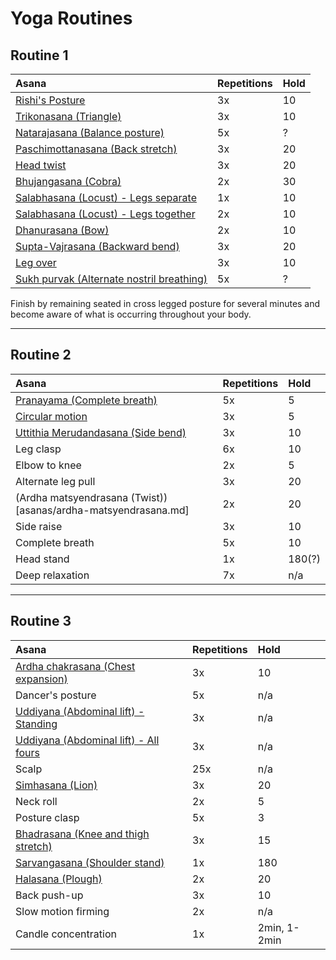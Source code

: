 # Yoga Routines

## Routine 1
| Asana | Repetitions | Hold |
| :--- | :--- | :--- |
| [Rishi's Posture](asanas/rishis-posture.md) | 3x | 10
| [Trikonasana (Triangle)](asanas/trikonasana.md) | 3x | 10
| [Natarajasana (Balance posture)](asanas/natarajasana.md) | 5x | ?
| [Paschimottanasana (Back stretch)](asanas/paschimottanasana.md) | 3x | 20
| [Head twist](asanas/head-twist.md) | 3x | 20
| [Bhujangasana (Cobra)](asanas/bhujangasana.md) | 2x | 30
| [Salabhasana (Locust) - Legs separate](asanas/salabhasana.md) | 1x | 10
| [Salabhasana (Locust) - Legs together](asanas/salabhasana.md) | 2x | 10
| [Dhanurasana (Bow)](asanas/dhanurasana.md) | 2x | 10
| [Supta-Vajrasana (Backward bend)](asanas/supta-vajrasana.md) | 3x | 20
| [Leg over](asanas/leg-over.md) | 3x | 10
| [Sukh purvak (Alternate nostril breathing)](asanas/sukh-purvak.md) | 5x | ?

Finish by remaining seated in cross legged posture for several minutes and become aware of what is occurring throughout your body.

---

## Routine 2
| Asana | Repetitions | Hold
| :--- | :--- | :--- |
| [Pranayama (Complete breath)](asanas/pranayama.md) | 5x | 5
| [Circular motion](asanas/circular-motion.md) | 3x | 5
| [Uttithia Merudandasana (Side bend)](uttithia-merudandasana.md) | 3x | 10
| Leg clasp | 6x | 10
| Elbow to knee | 2x | 5
| Alternate leg pull | 3x | 20
| (Ardha matsyendrasana (Twist))[asanas/ardha-matsyendrasana.md] | 2x | 20
| Side raise | 3x | 10
| Complete breath | 5x | 10
| Head stand | 1x | 180(?)
| Deep relaxation | 7x | n/a

---

## Routine 3

| Asana | Repetitions | Hold
| :--- | :--- | :--- |
| [Ardha chakrasana (Chest expansion)](ardha-chakrasana.md) | 3x | 10
| Dancer's posture | 5x | n/a
| [Uddiyana (Abdominal lift) - Standing](asanas/uddiyana.md) | 3x | n/a
| [Uddiyana (Abdominal lift) - All fours](asanas/uddiyana.md) | 3x | n/a
| Scalp | 25x | n/a
| [Simhasana (Lion)](asanas/simhasana.md) | 3x | 20
| Neck roll | 2x | 5
| Posture clasp | 5x | 3
| [Bhadrasana (Knee and thigh stretch)](asanas/bhadrasana.md) | 3x | 15
| [Sarvangasana (Shoulder stand)](sarvangasana.md) | 1x | 180
| [Halasana (Plough)](asanas/halasana.md) | 2x | 20
| Back push-up | 3x | 10
| Slow motion firming | 2x | n/a
| Candle concentration | 1x | 2min, 1-2min
